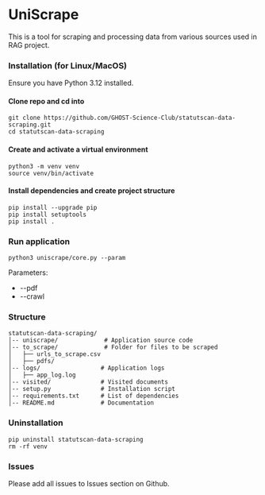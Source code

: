 # UniScrape

This is a tool for scraping and processing data from various sources used in RAG project.

### Installation (for Linux/MacOS)
Ensure you have Python 3.12 installed.

#### Clone repo and cd into
```
git clone https://github.com/GHOST-Science-Club/statutscan-data-scraping.git
cd statutscan-data-scraping
```

#### Create and activate a virtual environment
```
python3 -m venv venv
source venv/bin/activate 
```

#### Install dependencies and create project structure
```
pip install --upgrade pip
pip install setuptools
pip install .
```

### Run application
```
python3 uniscrape/core.py --param
```
Parameters:
- --pdf
- --crawl

### Structure
```
statutscan-data-scraping/
│-- uniscrape/             # Application source code
│-- to_scrape/             # Folder for files to be scraped
│   ├── urls_to_scrape.csv
│   ├── pdfs/
│-- logs/                 # Application logs
│   ├── app_log.log
│-- visited/              # Visited documents
│-- setup.py              # Installation script
│-- requirements.txt      # List of dependencies
│-- README.md             # Documentation
```
### Uninstallation
```
pip uninstall statutscan-data-scraping
rm -rf venv
```
### Issues
Please add all issues to Issues section on Github.